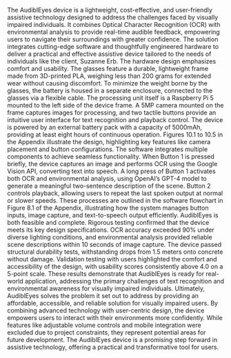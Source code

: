 The AudiblEyes device is a lightweight, cost-effective, and user-friendly assistive technology designed to address the challenges faced by visually impaired individuals. It combines Optical Character Recognition (OCR) with environmental analysis to provide real-time audible feedback, empowering users to navigate their surroundings with greater confidence. The solution integrates cutting-edge software and thoughtfully engineered hardware to deliver a practical and effective assistive device tailored to the needs of individuals like the client, Suzanne Erb.
The hardware design emphasizes comfort and usability. The glasses feature a durable, lightweight frame made from 3D-printed PLA, weighing less than 200 grams for extended wear without causing discomfort. To minimize the weight borne by the glasses, the battery is housed in a separate enclosure, connected to the glasses via a flexible cable. The processing unit itself is a Raspberry Pi 5 mounted to the left side of the device frame. A 5MP camera mounted on the frame captures images for processing, and two tactile buttons provide an intuitive user interface for text recognition and playback control. The device is powered by an external battery pack with a capacity of 5000mAh, providing at least eight hours of continuous operation. Figures 10.1 to 10.5 in the Appendix illustrate the design, highlighting key features like camera placement and button configurations.
The software integrates multiple components to achieve seamless functionality. When Button 1 is pressed briefly, the device captures an image and performs OCR using the Google Vision API, converting text into speech. A long press of Button 1 activates both OCR and environmental analysis, using OpenAI’s GPT-4 model to generate a meaningful two-sentence description of the scene. Button 2 controls playback, allowing users to repeat the last spoken output at normal or slower speeds. These processes are outlined in the software flowchart in Figure 8.1 of the Appendix, illustrating how the system manages button inputs, image capture, and text-to-speech output efficiently.
AudiblEyes is both feasible and complete. Rigorous testing confirmed that the device meets its key design specifications. OCR accuracy exceeded 90% under diverse lighting conditions, and environmental analysis provided reliable scene descriptions within 10 seconds of image capture. The device passed structural durability tests, withstanding drops from 1.5 meters onto concrete without damage. Validation testing with users highlighted the comfort and accessibility of the design, with usability scores consistently above 4.0 on a 5-point scale. These results demonstrate that AudiblEyes is ready for real-world application, addressing the primary challenges of text recognition and environmental awareness for visually impaired individuals.
Ultimately, AudiblEyes solves the problem it set out to address by providing an affordable, accessible, and reliable solution for visually impaired users. By combining advanced technology with user-centric design, the device empowers users to interact with their environments more confidently. While features like adjustable volume controls and mobile integration were excluded due to project constraints, they represent potential areas for future development. The AudiblEyes device is a promising step forward in assistive technology, offering a practical and transformative tool for users.

